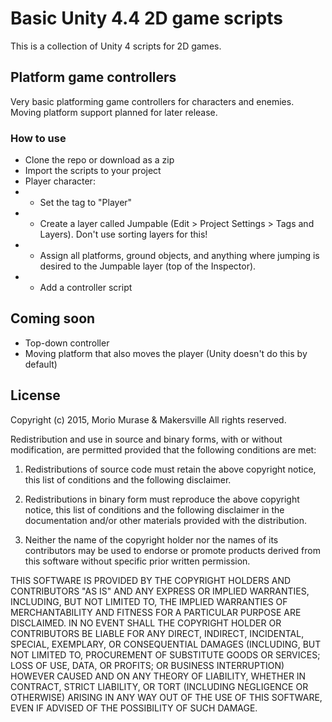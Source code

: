 # Basic Unity 4.4 2D game scripts

This is a collection of Unity 4 scripts for 2D games.

## Platform game controllers
Very basic platforming game controllers for characters and enemies.
Moving platform support planned for later release.

### How to use
- Clone the repo or download as a zip
- Import the scripts to your project
- Player character:
- - Set the tag to "Player"
- - Create a layer called Jumpable (Edit > Project Settings > Tags and Layers). Don't use sorting layers for this!
- - Assign all platforms, ground objects, and anything where jumping is desired to the Jumpable layer (top of the Inspector).
- - Add a controller script

## Coming soon
- Top-down controller
- Moving platform that also moves the player (Unity doesn't do this by default)

## License

Copyright (c) 2015, Morio Murase & Makersville
All rights reserved.

Redistribution and use in source and binary forms, with or without modification, are permitted provided that the following conditions are met:

1. Redistributions of source code must retain the above copyright notice, this list of conditions and the following disclaimer.

2. Redistributions in binary form must reproduce the above copyright notice, this list of conditions and the following disclaimer in the documentation and/or other materials provided with the distribution.

3. Neither the name of the copyright holder nor the names of its contributors may be used to endorse or promote products derived from this software without specific prior written permission.

THIS SOFTWARE IS PROVIDED BY THE COPYRIGHT HOLDERS AND CONTRIBUTORS "AS IS" AND ANY EXPRESS OR IMPLIED WARRANTIES, INCLUDING, BUT NOT LIMITED TO, THE IMPLIED WARRANTIES OF MERCHANTABILITY AND FITNESS FOR A PARTICULAR PURPOSE ARE DISCLAIMED. IN NO EVENT SHALL THE COPYRIGHT HOLDER OR CONTRIBUTORS BE LIABLE FOR ANY DIRECT, INDIRECT, INCIDENTAL, SPECIAL, EXEMPLARY, OR CONSEQUENTIAL DAMAGES (INCLUDING, BUT NOT LIMITED TO, PROCUREMENT OF SUBSTITUTE GOODS OR SERVICES; LOSS OF USE, DATA, OR PROFITS; OR BUSINESS INTERRUPTION) HOWEVER CAUSED AND ON ANY THEORY OF LIABILITY, WHETHER IN CONTRACT, STRICT LIABILITY, OR TORT (INCLUDING NEGLIGENCE OR OTHERWISE) ARISING IN ANY WAY OUT OF THE USE OF THIS SOFTWARE, EVEN IF ADVISED OF THE POSSIBILITY OF SUCH DAMAGE.